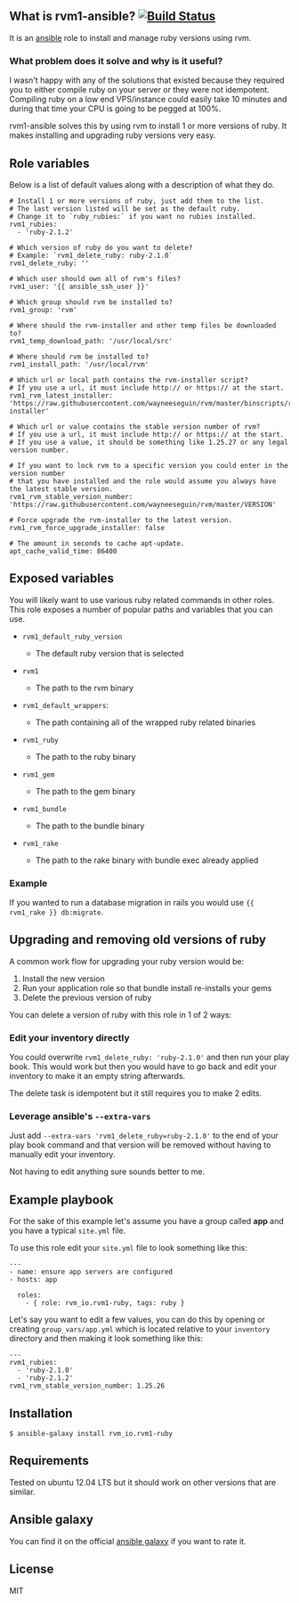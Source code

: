 ## What is rvm1-ansible? [![Build Status](https://secure.travis-ci.org/rvm/rvm1-ansible.png)](http://travis-ci.org/rvm/rvm1-ansible)

It is an [ansible](http://www.ansible.com/home) role to install and manage ruby versions using rvm.

### What problem does it solve and why is it useful?

I wasn't happy with any of the solutions that existed because they required you to either compile ruby on your server or they were not idempotent. Compiling ruby on a low end VPS/instance could easily take 10 minutes and during that time your CPU is going to be pegged at 100%.

rvm1-ansible solves this by using rvm to install 1 or more versions of ruby. It makes installing and upgrading ruby versions very easy.

## Role variables

Below is a list of default values along with a description of what they do.

```
# Install 1 or more versions of ruby, just add them to the list.
# The last version listed will be set as the default ruby.
# Change it to `ruby_rubies:` if you want no rubies installed.
rvm1_rubies:
  - 'ruby-2.1.2'

# Which version of ruby do you want to delete?
# Example: `rvm1_delete_ruby: ruby-2.1.0`
rvm1_delete_ruby: ''

# Which user should own all of rvm's files?
rvm1_user: '{{ ansible_ssh_user }}'

# Which group should rvm be installed to?
rvm1_group: 'rvm'

# Where should the rvm-installer and other temp files be downloaded to?
rvm1_temp_download_path: '/usr/local/src'

# Where should rvm be installed to?
rvm1_install_path: '/usr/local/rvm'

# Which url or local path contains the rvm-installer script?
# If you use a url, it must include http:// or https:// at the start.
rvm1_rvm_latest_installer: 'https://raw.githubusercontent.com/wayneeseguin/rvm/master/binscripts/rvm-installer'

# Which url or value contains the stable version number of rvm?
# If you use a url, it must include http:// or https:// at the start.
# If you use a value, it should be something like 1.25.27 or any legal version number.

# If you want to lock rvm to a specific version you could enter in the version number
# that you have installed and the role would assume you always have the latest stable version.
rvm1_rvm_stable_version_number: 'https://raw.githubusercontent.com/wayneeseguin/rvm/master/VERSION'

# Force upgrade the rvm-installer to the latest version.
rvm1_rvm_force_upgrade_installer: false

# The amount in seconds to cache apt-update.
apt_cache_valid_time: 86400
```

## Exposed variables

You will likely want to use various ruby related commands in other roles. This role exposes a number of popular paths and variables that you can use.

- `rvm1_default_ruby_version`
    - The default ruby version that is selected

- `rvm1`
    - The path to the rvm binary

- `rvm1_default_wrappers`:
    - The path containing all of the wrapped ruby related binaries

- `rvm1_ruby`
    - The path to the ruby binary

- `rvm1_gem`
    - The path to the gem binary

- `rvm1_bundle`
    - The path to the bundle binary

- `rvm1_rake`
    - The path to the rake binary with bundle exec already applied

### Example

If you wanted to run a database migration in rails you would use `{{ rvm1_rake }} db:migrate`.

## Upgrading and removing old versions of ruby

A common work flow for upgrading your ruby version would be:

1. Install the new version
2. Run your application role so that bundle install re-installs your gems
3. Delete the previous version of ruby

You can delete a version of ruby with this role in 1 of 2 ways:

### Edit your inventory directly

You could overwrite `rvm1_delete_ruby: 'ruby-2.1.0'` and then run your play book. This would work but then you would have to go back and edit your inventory to make it an empty string afterwards.

The delete task is idempotent but it still requires you to make 2 edits.

### Leverage ansible's `--extra-vars`

Just add `--extra-vars 'rvm1_delete_ruby=ruby-2.1.0'` to the end of your play book command and that version will be removed without having to manually edit your inventory.

Not having to edit anything sure sounds better to me.

## Example playbook

For the sake of this example let's assume you have a group called **app** and you have a typical `site.yml` file.

To use this role edit your `site.yml` file to look something like this:

```
---
- name: ensure app servers are configured
- hosts: app

  roles:
    - { role: rvm_io.rvm1-ruby, tags: ruby }
```

Let's say you want to edit a few values, you can do this by opening or creating `group_vars/app.yml` which is located relative to your `inventory` directory and then making it look something like this:

```
---
rvm1_rubies:
  - 'ruby-2.1.0'
  - 'ruby-2.1.2'
rvm1_rvm_stable_version_number: 1.25.26
```

## Installation

`$ ansible-galaxy install rvm_io.rvm1-ruby`

## Requirements

Tested on ubuntu 12.04 LTS but it should work on other versions that are similar.

## Ansible galaxy

You can find it on the official [ansible galaxy](https://galaxy.ansible.com/list#/roles/1087) if you want to rate it.

## License

MIT
